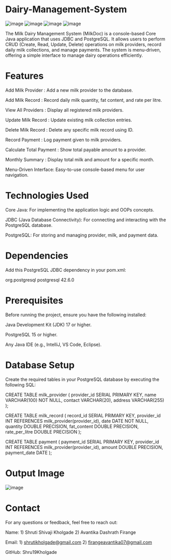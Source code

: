 # Dairy-Management-System
![image](https://github.com/user-attachments/assets/4041701c-75e8-4f10-be9e-d768e64bbf70) ![image](https://github.com/user-attachments/assets/69d04a02-57c0-4614-aa69-2f6f8e011bc0) ![image](https://github.com/user-attachments/assets/dba0328e-9916-4784-9dde-049a67d82521) ![image](https://github.com/user-attachments/assets/8fcce2dd-2351-494f-9883-b488c3a67f88)

The Milk Dairy Management System (MilkDoc) is a console-based Core Java application that uses JDBC and PostgreSQL. It allows users to perform CRUD (Create, Read, Update, Delete) operations on milk providers, record daily milk collections, and manage payments. The system is menu-driven, offering a simple interface to manage dairy operations efficiently.


# Features
Add Milk Provider : Add a new milk provider to the database.

Add Milk Record : Record daily milk quantity, fat content, and rate per litre.

View All Providers : Display all registered milk providers.

Update Milk Record : Update existing milk collection entries.

Delete Milk Record : Delete any specific milk record using ID.

Record Payment : Log payment given to milk providers.

Calculate Total Payment : Show total payable amount to a provider.

Monthly Summary : Display total milk and amount for a specific month.

Menu-Driven Interface: Easy-to-use console-based menu for user navigation.



# Technologies Used
Core Java: For implementing the application logic and OOPs concepts.

JDBC (Java Database Connectivity): For connecting and interacting with the PostgreSQL database.

PostgreSQL: For storing and managing provider, milk, and payment data.


# Dependencies
Add this PostgreSQL JDBC dependency in your pom.xml:

<dependency>
    <groupId>org.postgresql</groupId>
    <artifactId>postgresql</artifactId>
    <version>42.6.0</version>
</dependency>


# Prerequisites
Before running the project, ensure you have the following installed:

Java Development Kit (JDK) 17 or higher.

PostgreSQL 15 or higher.

Any Java IDE (e.g., IntelliJ, VS Code, Eclipse).

# Database Setup
Create the required tables in your PostgreSQL database by executing the following SQL:

CREATE TABLE milk_provider (
    provider_id SERIAL PRIMARY KEY,
    name VARCHAR(100) NOT NULL,
    contact VARCHAR(20),
    address VARCHAR(255)
);

CREATE TABLE milk_record (
    record_id SERIAL PRIMARY KEY,
    provider_id INT REFERENCES milk_provider(provider_id),
    date DATE NOT NULL,
    quantity DOUBLE PRECISION,
    fat_content DOUBLE PRECISION,
    rate_per_litre DOUBLE PRECISION
);

CREATE TABLE payment (
    payment_id SERIAL PRIMARY KEY,
    provider_id INT REFERENCES milk_provider(provider_id),
    amount DOUBLE PRECISION,
    payment_date DATE
);


# Output Image

![image](https://github.com/user-attachments/assets/4aaf0a4b-63b5-4612-8f2e-e0d08a5fde78)


# Contact

For any questions or feedback, feel free to reach out:

Name: 1) Shruti Shivaji Kholgade
      2) Avantika Dashrath Firange
      

Email: 1) shrutikholgade@gmail.com
       2) firangeavantika07@gmail.com
       

GitHub: Shru19Kholgade
